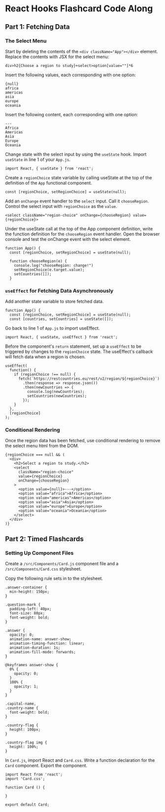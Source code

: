 # React Hooks Flashcard Code Along

## Part 1: Fetching Data

### The Select Menu

Start by deleting the contents of the `<div className="App"></div>` element. Replace the contents with JSX for the select menu:

```
div>h2{Choose a region to study}+select>option[value=""]*6
```

Insert the following values, each corresponding with one option:

```
{null}
africa
americas
asia
europe
oceania
```

Insert the following content, each corresponding with one option:

```
---
Africa
Americas
Asia
Europe
Oceania
```

Change state with the select input by using the `useState` hook.
Import `useState` in line 1 of your `App.js`.

```
import React, { useState } from 'react';
```

Create a `regionChoice` state variable by calling useState at the top of the definition of the `App` functional component.

```
const [regionChoice, setRegionChoice] = useState(null);
```

Add an `onChange` event handler to the `select` input. Call it `chooseRegion`. Control the select input with `regionChoice` as the `value`.

```
<select className="region-choice" onChange={chooseRegion} value={regionChoice}>
```

Under the useState call at the top of the App component definition, write the function definition for the `chooseRegion` event handler. Open the browser console and test the onChange event with the select element.

```
function App() {
  const [regionChoice, setRegionChoice] = useState(null);

  function chooseRegion(e) {
    console.log("chooseRegion: change!")
    setRegionChoice(e.target.value);
    setCountries([]);
  }
```

### `useEffect` for Fetching Data Asynchronously

Add another state variable to store fetched data.

```
function App() {
  const [regionChoice, setRegionChoice] = useState(null);
  const [countries, setCountries] = useState([]);

```

Go back to line 1 of `App.js` to import useEffect.

```
import React, { useState, useEffect } from 'react';
```

Before the component's `return` statement, set up a `useEffect` to be triggered by changes to the `regionChoice` state. The useEffect's callback will fetch data when a region is chosen.

```
useEffect(
  function() {
    if (regionChoice !== null) {
      fetch(`https://restcountries.eu/rest/v2/region/${regionChoice}`)
        .then(response => response.json())
        .then(newCountries => {
          console.log(newCountries);
          setCountries(newCountries);
        });
    }
  },
  [regionChoice]
);
```

### Conditional Rendering

Once the region data has been fetched, use conditional rendering to remove the select menu html from the DOM.

```
{regionChoice === null && (
  <div>
    <h2>Select a region to study.</h2>
    <select
      className="region-choice"
      value={regionChoice}
      onChange={chooseRegion}
    >
      <option value={null}>---</option>
      <option value="africa">Africa</option>
      <option value="americas">Americas</option>
      <option value="asia">Asia</option>
      <option value="europe">Europe</option>
      <option value="oceania">Oceania</option>
    </select>
  </div>
)}
```

## Part 2: Timed Flashcards

### Setting Up Component Files

Create a `/src/Components/Card.js` component file and a `/src/Components/Card.css` stylesheet.

Copy the following rule sets in to the stylesheet.

```
.answer-container {
  min-height: 150px;
}

.question-mark {
  padding-left: 40px;
  font-size: 80px;
  font-weight: bold;
}

.answer {
  opacity: 0;
  animation-name: answer-show;
  animation-timing-function: linear;
  animation-duration: 1s;
  animation-fill-mode: forwards;
}

@keyframes answer-show {
  0% {
    opacity: 0;
  }
  100% {
    opacity: 1;
  }
}

.capital-name,
.country-name {
  font-weight: bold;
}

.country-flag {
  height: 100px;
}

.country-flag img {
  height: 100%;
}

```

In `Card.js`, import React and `Card.css`. Write a function
declaration for the `Card` component. Export the component.

```
import React from 'react';
import 'Card.css';

function Card () {

}

export default Card;
```
